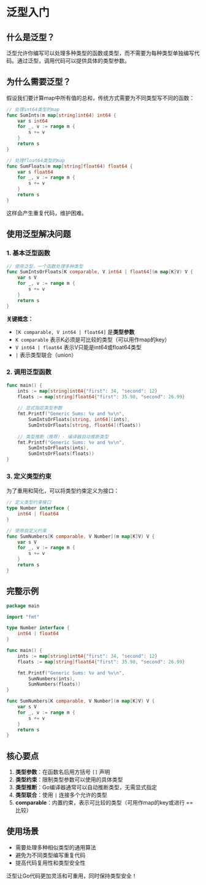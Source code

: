 # 泛型入门

## 什么是泛型？

泛型允许你编写可以处理多种类型的函数或类型，而不需要为每种类型单独编写代码。通过泛型，调用代码可以提供具体的类型参数。

## 为什么需要泛型？

假设我们要计算map中所有值的总和，传统方式需要为不同类型写不同的函数：

```go
// 处理int64类型的map
func SumInts(m map[string]int64) int64 {
    var s int64
    for _, v := range m {
        s += v
    }
    return s
}

// 处理float64类型的map
func SumFloats(m map[string]float64) float64 {
    var s float64
    for _, v := range m {
        s += v
    }
    return s
}
```

这样会产生重复代码，维护困难。

## 使用泛型解决问题

### 1. 基本泛型函数

```go
// 使用泛型，一个函数处理多种类型
func SumIntsOrFloats[K comparable, V int64 | float64](m map[K]V) V {
    var s V
    for _, v := range m {
        s += v
    }
    return s
}
```

**关键概念：**
- `[K comparable, V int64 | float64]` 是**类型参数**
- `K comparable` 表示K必须是可比较的类型（可以用作map的key）
- `V int64 | float64` 表示V只能是int64或float64类型
- `|` 表示类型联合（union）

### 2. 调用泛型函数

```go
func main() {
    ints := map[string]int64{"first": 34, "second": 12}
    floats := map[string]float64{"first": 35.98, "second": 26.99}
    
    // 显式指定类型参数
    fmt.Printf("Generic Sums: %v and %v\n",
        SumIntsOrFloats[string, int64](ints),
        SumIntsOrFloats[string, float64](floats))
    
    // 类型推断（推荐）- 编译器自动推断类型
    fmt.Printf("Generic Sums: %v and %v\n",
        SumIntsOrFloats(ints),
        SumIntsOrFloats(floats))
}
```

### 3. 定义类型约束

为了重用和简化，可以将类型约束定义为接口：

```go
// 定义类型约束接口
type Number interface {
    int64 | float64
}

// 使用自定义约束
func SumNumbers[K comparable, V Number](m map[K]V) V {
    var s V
    for _, v := range m {
        s += v
    }
    return s
}
```

## 完整示例

```go
package main

import "fmt"

type Number interface {
    int64 | float64
}

func main() {
    ints := map[string]int64{"first": 34, "second": 12}
    floats := map[string]float64{"first": 35.98, "second": 26.99}

    fmt.Printf("Generic Sums: %v and %v\n",
        SumNumbers(ints),
        SumNumbers(floats))
}

func SumNumbers[K comparable, V Number](m map[K]V) V {
    var s V
    for _, v := range m {
        s += v
    }
    return s
}
```

## 核心要点

1. **类型参数**：在函数名后用方括号 `[]` 声明
2. **类型约束**：限制类型参数可以使用的具体类型
3. **类型推断**：Go编译器通常可以自动推断类型，无需显式指定
4. **类型联合**：使用 `|` 连接多个允许的类型
5. **comparable**：内置约束，表示可比较的类型（可用作map的key或进行 == 比较）

## 使用场景

- 需要处理多种相似类型的通用算法
- 避免为不同类型编写重复代码
- 提高代码复用性和类型安全性

泛型让Go代码更加灵活和可重用，同时保持类型安全！